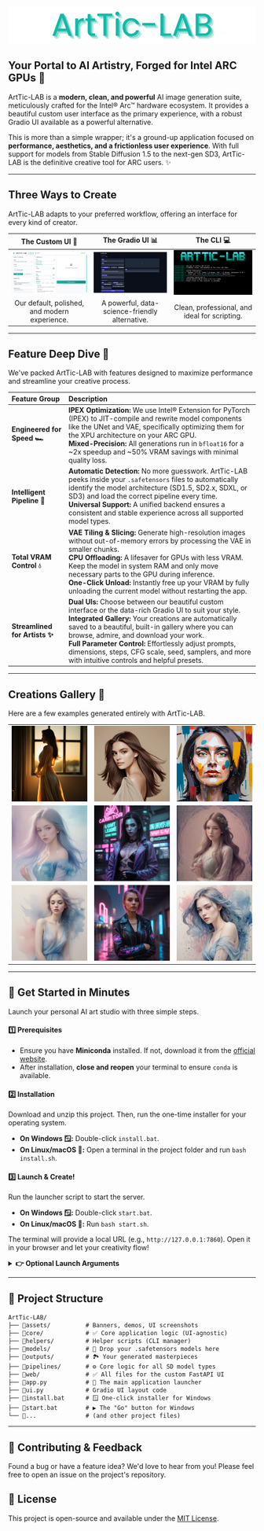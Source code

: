<p align="center">
  <img src="assets/Banner.png" alt="ArtTic-LAB Banner"/>
</p>

## Your Portal to AI Artistry, Forged for Intel ARC GPUs 🎨

ArtTic-LAB is a **modern, clean, and powerful** AI image generation suite, meticulously crafted for the Intel® Arc™ hardware ecosystem. It provides a beautiful custom user interface as the primary experience, with a robust Gradio UI available as a powerful alternative.

This is more than a simple wrapper; it's a ground-up application focused on **performance, aesthetics, and a frictionless user experience**. With full support for models from Stable Diffusion 1.5 to the next-gen SD3, ArtTic-LAB is the definitive creative tool for ARC users. ✨

---

## Three Ways to Create 

ArtTic-LAB adapts to your preferred workflow, offering an interface for every kind of creator.

| The Custom UI 🎨                               | The Gradio UI 📊                                   | The CLI 💻                                     |
| :-------------------------------------------: | :-----------------------------------------------: | :------------------------------------------: |
| ![ArtTic-LAB Custom UI](assets/GUI.png)       | ![ArtTic-LAB Gradio UI](assets/GradioUI.png)      | ![ArtTic-LAB CLI](assets/CLI.png)            |
| Our default, polished, and modern experience. | A powerful, data-science-friendly alternative.    | Clean, professional, and ideal for scripting.|

---

## Feature Deep Dive 🔬

We've packed ArtTic-LAB with features designed to maximize performance and streamline your creative process.

<div align="center">

| Feature Group                | Description                                                                                                                                                                                                                       |
| :--------------------------- | :-------------------------------------------------------------------------------------------------------------------------------------------------------------------------------------------------------------------------------- |
| **Engineered for Speed 🏎️**  | **IPEX Optimization:** We use Intel® Extension for PyTorch (IPEX) to JIT-compile and rewrite model components like the UNet and VAE, specifically optimizing them for the XPU architecture on your ARC GPU.<br>**Mixed-Precision:** All generations run in `bfloat16` for a ~2x speedup and ~50% VRAM savings with minimal quality loss. |
| **Intelligent Pipeline 🧠**  | **Automatic Detection:** No more guesswork. ArtTic-LAB peeks inside your `.safetensors` files to automatically identify the model architecture (SD1.5, SD2.x, SDXL, or SD3) and load the correct pipeline every time.<br>**Universal Support:** A unified backend ensures a consistent and stable experience across all supported model types. |
| **Total VRAM Control 💧**    | **VAE Tiling & Slicing:** Generate high-resolution images without out-of-memory errors by processing the VAE in smaller chunks.<br>**CPU Offloading:** A lifesaver for GPUs with less VRAM. Keep the model in system RAM and only move necessary parts to the GPU during inference.<br>**One-Click Unload:** Instantly free up your VRAM by fully unloading the current model without restarting the app. |
| **Streamlined for Artists ✨** | **Dual UIs:** Choose between our beautiful custom interface or the data-rich Gradio UI to suit your style.<br>**Integrated Gallery:** Your creations are automatically saved to a beautiful, built-in gallery where you can browse, admire, and download your work.<br>**Full Parameter Control:** Effortlessly adjust prompts, dimensions, steps, CFG scale, seed, samplers, and more with intuitive controls and helpful presets. |

</div>

---

## Creations Gallery 📸

Here are a few examples generated entirely with ArtTic-LAB.

|                                     |                                     |                                      |
| :---------------------------------: | :---------------------------------: | :----------------------------------: |
| ![Demo 1](assets/demos/1.png)       | ![Demo 2](assets/demos/2.png)       | ![Demo 3](assets/demos/3.png)        |
| ![Demo 4](assets/demos/4.png)       | ![Demo 5](assets/demos/5.png)       | ![Demo 6](assets/demos/6.png)        |
| ![Demo 7](assets/demos/7.png) | ![Demo 9](assets/demos/9.png) | ![Demo 10](assets/demos/10.png) |

---

## 🚀 Get Started in Minutes

Launch your personal AI art studio with three simple steps.

#### 1️⃣ Prerequisites
-   Ensure you have **Miniconda** installed. If not, download it from the [official website](https://docs.conda.io/en/latest/miniconda.html).
-   After installation, **close and reopen** your terminal to ensure `conda` is available.

#### 2️⃣ Installation
Download and unzip this project. Then, run the one-time installer for your operating system.

-   **On Windows 🪟:** Double-click `install.bat`.
-   **On Linux/macOS 🐧:** Open a terminal in the project folder and run `bash install.sh`.

#### 3️⃣ Launch & Create!
Run the launcher script to start the server.

-   **On Windows 🪟:** Double-click `start.bat`.
-   **On Linux/macOS 🐧:** Run `bash start.sh`.

The terminal will provide a local URL (e.g., `http://127.0.0.1:7860`). Open it in your browser and let your creativity flow!

<details>
<summary><strong>👉 Optional Launch Arguments</strong></summary>

-   **Use the Classic UI:** To use the Gradio interface, launch with the `--ui gradio` flag.
    -   *Windows:* `start.bat --ui gradio`
    -   *Linux/macOS:* `bash start.sh --ui gradio`
-   **Enable Full Logs:** For debugging, launch with the `--disable-filters` flag to see all library logs.
</details>

---

## 📂 Project Structure

```
ArtTic-LAB/
├── 📁assets/          # Banners, demos, UI screenshots
├── 📁core/            # ✅ Core application logic (UI-agnostic)
├── 📁helpers/         # Helper scripts (CLI manager)
├── 📁models/          # 🧠 Drop your .safetensors models here
├── 📁outputs/         # 🏞️ Your generated masterpieces
├── 📁pipelines/       # ⚙️ Core logic for all SD model types
├── 📁web/             # ✅ All files for the custom FastAPI UI
├── 📜app.py           # 🚀 The main application launcher
├── 📜ui.py            # Gradio UI layout code
├── 📜install.bat      # 🪟 One-click installer for Windows
├── 📜start.bat        # ▶️ The "Go" button for Windows
└── 📜...              # (and other project files)
```

---

## 🤝 Contributing & Feedback

Found a bug or have a feature idea? We'd love to hear from you! Please feel free to open an issue on the project's repository.

## 📜 License

This project is open-source and available under the [MIT License](LICENSE).